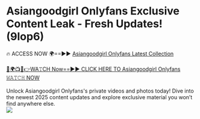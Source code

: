 # Asiangoodgirl Onlyfans Exclusive Content Leak - Fresh Updates! (9lop6)

🔥 ACCESS NOW 🌍==►► <a href="https://tinyurl.com/kvy9nzfs" rel="nofollow">Asiangoodgirl Onlyfans Latest Collection</a>
<br><br>
[🔴🌍📺📱👉WA𝚃CH Now==►► CLICK HERE TO Asiangoodgirl Onlyfans 𝚆𝙰𝚃𝙲𝙷 NOW](https://tinyurl.com/kvy9nzfs)
<br><br>
Unlock Asiangoodgirl Onlyfans's private videos and photos today! Dive into the newest 2025 content updates and explore exclusive material you won’t find anywhere else.
<br>
<a href="https://tinyurl.com/kvy9nzfs" rel="nofollow" data-target="animated-image.originalLink"><img src="https://camo.githubusercontent.com/8a4f000d20f83aca3bf7ec5f350d767afa0574a8a352519fd8cfa583a6f93a33/68747470733a2f2f692e696d6775722e636f6d2f644a486b345a712e676966" data-canonical-src="https://i.imgur.com/dJHk4Zq.gif" style="max-width: 100%; display: inline-block;" data-target="animated-image.originalImage"></a>
<br>
